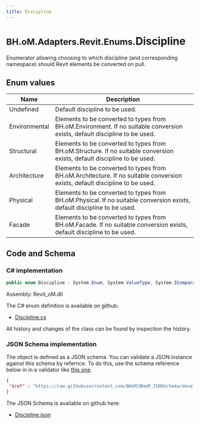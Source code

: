 ```yaml
---
title: Discipline
---
```


# <small>BH.oM.Adapters.Revit.Enums.</small>**Discipline**

Enumerator allowing choosing to which discipline (and corresponding namespace) should Revit elements be converted on pull.

## Enum values

| Name            | Description                                                    |
|-----------------|----------------------------------------------------------------|
| Undefined |  Default discipline to be used.  |
| Environmental |  Elements to be converted to types from BH.oM.Environment. If no suitable conversion exists, default discipline to be used.  |
| Structural |  Elements to be converted to types from BH.oM.Structure. If no suitable conversion exists, default discipline to be used.  |
| Architecture |  Elements to be converted to types from BH.oM.Architecture. If no suitable conversion exists, default discipline to be used.  |
| Physical |  Elements to be converted to types from BH.oM.Physical. If no suitable conversion exists, default discipline to be used.  |
| Facade |  Elements to be converted to types from BH.oM.Facade. If no suitable conversion exists, default discipline to be used.  |


## Code and Schema

### C# implementation

``` C# title="C#"
public enum Discipline : System.Enum, System.ValueType, System.IComparable, System.ISpanFormattable, System.IFormattable, System.IConvertible
```

Assembly: Revit_oM.dll

The C# enum definition is available on github:

- [Discipline.cs](https://github.com/BHoM/Revit_Toolkit/blob/develop/Revit_oM/Enums\Discipline.cs)

All history and changes of the class can be found by inspection the history.
### JSON Schema implementation

The object is defined as a JSON schema. You can validate a JSON instance against this schema by refernce. To do this, use the schema reference below in in a validator like [this one](https://www.jsonschemavalidator.net/).

``` json title="JSON Schema"
{
 "$ref" : "https://raw.githubusercontent.com/BHoM/BHoM_JSONSchema/develop/Revit_oM/Enums/Discipline.json"
}
```

The JSON Schema is available on github here:

- [Discipline.json](https://github.com/BHoM/BHoM_JSONSchema/blob/develop/Revit_oM/Enums/Discipline.json)
